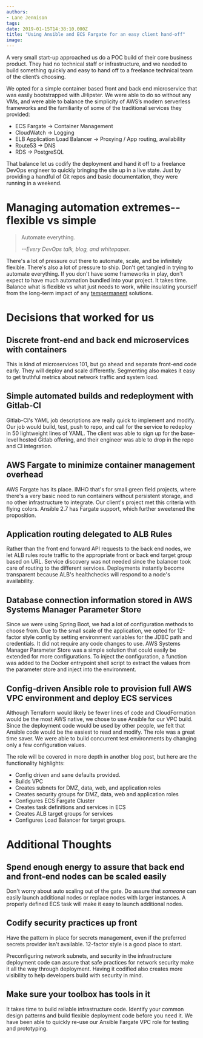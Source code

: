 ```yaml
---
authors:
- Lane Jennison
tags:
date: 2019-01-15T14:38:10.000Z
title: "Using Ansible and ECS Fargate for an easy client hand-off"
image: 
---
```


A very small start-up approached us do a POC build of their core business product.  They had no technical staff or infrastructure, and we needed to build something quickly and easy to hand off to a freelance technical team of the client’s choosing.

We opted for a simple container based front and back end microservice that was easily bootstrapped with JHipster.  We were able to do so without any VMs, and were able to balance the simplicity of AWS’s modern serverless frameworks and the familiarity of some of the traditional services they provided:

* ECS Fargate -> Container Management
* CloudWatch -> Logging
* ELB Application Load Balancer -> Proxying / App routing, availability
* Route53 -> DNS
* RDS -> PostgreSQL

That balance let us codify the deployment and hand it off to a freelance DevOps engineer to quickly bringing the site up in a live state.  Just by providing a handful of Git repos and basic documentation, they were running in a weekend.

# Managing automation extremes--flexible vs simple

> Automate everything.
>
><cite>--Every DevOps talk, blog, and whitepaper.</cite>

There's a lot of pressure out there to automate, scale, and be infinitely flexible. There's also a lot of pressure to ship.  Don't get tangled in trying to automate everything.  If you don't have some frameworks in play, don't expect to have much automation bundled into your project.  It takes time.  Balance what is flexible vs what just needs to work, while insulating yourself from the long-term impact of any [tempermanent](https://www.urbandictionary.com/define.php?term=Tempermanent) solutions.

# Decisions that worked for us

## Discrete front-end and back end microservices with containers
This is kind of microservices 101, but go ahead and separate front-end code early.   They will deploy and scale differently.  Segmenting also makes it easy to get truthful metrics about network traffic and system load.

## Simple automated builds and redeployment with Gitlab-CI
Gitlab-CI's YAML job descriptions are really quick to implement and modify.  Our job would build, test, push to repo, and call for the service to redeploy in 50 lightweight lines of YAML.  The client was able to sign up for the base-level hosted Gitlab offering, and their engineer was able to drop in the repo and CI integration.

## AWS Fargate to minimize container management overhead
AWS Fargate has its place.  IMHO that's for small green field projects, where there's a very basic need to run containers without persistent storage, and no other infrastructure to integrate.  Our client's project met this criteria with flying colors. Ansible 2.7 has Fargate support, which further sweetened the proposition.

## Application routing delegated to ALB Rules
Rather than the front end forward API requests to the back end nodes, we let ALB rules route traffic to the appropriate front or back end target group based on URL.  Service discovery was not needed since the balancer took care of routing to the different services.   Deployments instantly become transparent because ALB's healthchecks will respond to a node's availability.

## Database connection information stored in AWS Systems Manager Parameter Store
Since we were using Spring Boot, we had a lot of configuration methods to choose from.   Due to the small scale of the application, we opted for 12-factor style config by setting environment variables for the JDBC path and credentials.  It did not require any code changes to use.  AWS Systems Manager Parameter Store was a simple solution that could easily be extended for more configurations.  To inject the configuration, a function was added to the Docker entrypoint shell script to extract the values from the parameter store and inject into the environment.

## Config-driven Ansible role to provision full AWS VPC environment and deploy ECS services
Although Terraform would likely be fewer lines of code and CloudFormation would be the most AWS native, we chose to use Ansible for our VPC build.   Since the deployment code would be used by other people, we felt that Ansible code would be the easiest to read and modify.  The role was a great time saver. We were able to build concurrent test environments by changing only a few configuration values.

The role will be covered in more depth in another blog post, but here are the functionality highlights:

* Config driven and sane defaults provided.
* Builds VPC
* Creates subnets for DMZ, data, web, and application roles
* Creates security groups for DMZ, data, web and application roles
* Configures ECS Fargate Cluster
* Creates task definitions and services in ECS
* Creates ALB target groups for services
* Configures Load Balancer for target groups.

# Additional Thoughts

## Spend enough energy to assure that back end and front-end nodes can be scaled easily
Don't worry about auto scaling out of the gate.  Do assure that _someone_ can easily launch additional nodes or replace nodes with larger instances.  A properly defined ECS task will make it easy to launch additional nodes.

## Codify security practices up front
Have the pattern in place for secrets management, even if the preferred secrets provider isn't available.  12-factor style is a good place to start.

Preconfiguring network subnets, and security in the infrastructure deployment code can assure that safe practices for network security make it all the way through deployment.   Having it codified also creates more visibility to help developers build with security in mind.

## Make sure your toolbox has tools in it
It takes time to build reliable infrastructure code.   Identify your common design patterns and build flexible deployment code before you need it.  We have been able to quickly re-use our Ansible Fargate VPC role for testing and prototyping.
